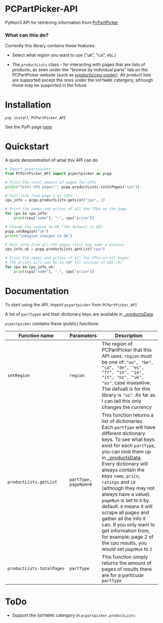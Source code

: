 # PCPartPicker-API

Python3 API for retrieving information from [PcPartPicker](https://pcpartpicker.com)

### What can this do?

Currently this library contains these features:

 - Select what region you want to use ("uk", "ca", etc.)

 - The `productLists` class - for interacting with pages that are lists of products, as seen under the "browse by individual parts" tab on the PCPartPicker website (such as [products/cpu-cooler](https://pcpartpicker.com/products/cpu-cooler)). All product lists are supported except the ones under the `SOFTWARE` catergory, although those may be supported in the future

# Installation

`pip install PCPartPicker_API`

See the PyPi page [here](https://pypi.python.org/pypi/PCPartPicker-API)

# Quickstart

A quick demonstration of what this API can do

```python
# Import pcpartpicker
from PCPartPicker_API import pcpartpicker as pcpp

# Print the total amount of pages for CPUs
print("Total CPU pages:", pcpp.productLists.totalPages("cpu"))

# Pull info from page 1 of CPUs
cpu_info = pcpp.productLists.getList("cpu", 1)

# Print the names and prices of all the CPUs on the page
for cpu in cpu_info:
    print(cpu["name"], ":", cpu["price"])

# Change the region to UK (the default is US)
pcpp.setRegion("uk")
print("\nRegion changed to UK")

# Pull info from all CPU pages (this may take a minute)
cpu_info_uk = pcpp.productLists.getList("cpu")

# Print the names and prices of all the CPUs on all pages
# The prices will now be in GBP (£) instead of USD ($)
for cpu in cpu_info_uk:
    print(cpu["name"], ":", cpu["price"])
```

# Documentation

To start using the API, import `pcpartpicker` from `PCPartPicker_API`

A list of `partType`s and their dictionary keys are available in [_productsData](https://github.com/thatguywiththatname/PcPartPicker-API/blob/master/PCPartPicker_API/_productsData.py)

`pcpartpicker` contains these (public) functions:

Function name | Paramaters | Description
-|-|-
`setRegion` | `region` | The region of PCPartPicker that this API uses. `region` must be one of: `"au", "be", "ca", "de", "es", "fr", "in", "ie", "it", "nz", "uk", "us"`, case insesetive. The defualt is for this library is `"us"`. As far as I can tell this only changes the currency
`productLists.getList` | `partType, pageNum=0` | This function returns a list of dictionaries. Each `partType` will have different dictionary keys. To see what keys exist for each `partType`, you can look them up in [_productsData](https://github.com/thatguywiththatname/PcPartPicker-API/blob/master/PCPartPicker_API/_productsData.py). Every dictionary will always contain the keys `name`, `price`, `ratings` and `id` (although they may not always have a value). `pageNum` is set to `0` by default. `0` means it will scrape all pages and gather all the info it can. If you only want to get information from, for example, page 2 of the cpu results, you would set `pageNum` to `2`
`productLists.totalPages` | `partType` | This function simply returns the amount of pages of results there are for a particular `partType`

# ToDo

 - Support the `SOFTWARE` catergory in `pcpartpicker.productLists`
